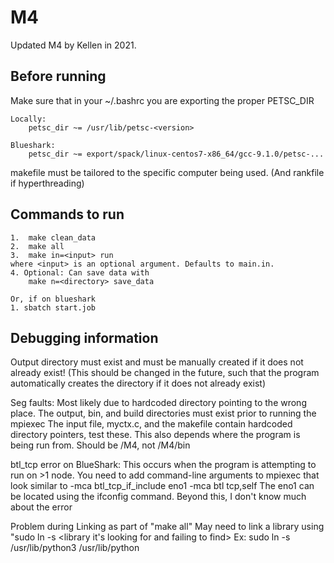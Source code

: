 # M4

Updated M4 by Kellen in 2021.


## Before running
Make sure that in your ~/.bashrc you are exporting the proper PETSC_DIR

	Locally:
		petsc_dir ~= /usr/lib/petsc-<version>

	Blueshark:
		petsc_dir ~= export/spack/linux-centos7-x86_64/gcc-9.1.0/petsc-...


makefile must be tailored to the specific computer being used. (And rankfile if hyperthreading)

## Commands to run

	1.  make clean_data
	2.  make all
	3.  make in=<input> run
	where <input> is an optional argument. Defaults to main.in.
	4. Optional: Can save data with
	    make n=<directory> save_data

	Or, if on blueshark
	1. sbatch start.job


## Debugging information

Output directory must exist and must be manually created if it does not already exist!
(This should be changed in the future, such that the program automatically creates the directory if it does not already exist)

Seg faults:
	Most likely due to hardcoded directory pointing to the wrong place.
	The output, bin, and build directories must exist prior to running the mpiexec
	The input file, myctx.c, and the makefile contain hardcoded directory pointers, test these.
	This also depends where the program is being run from. Should be /M4, not /M4/bin

btl_tcp error on BlueShark:
	This occurs when the program is attempting to run on >1 node. You need to add command-line arguments to mpiexec that look similar to
	-mca btl_tcp_if_include eno1 -mca btl tcp,self
	The eno1 can be located using the ifconfig command. Beyond this, I don't know much about the error

Problem during Linking as part of "make all"
	May need to link a library using "sudo ln -s <library you do have> <library it's looking for and failing to find>
	Ex: sudo ln -s /usr/lib/python3 /usr/lib/python
